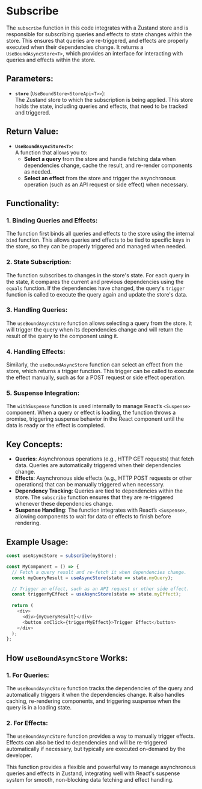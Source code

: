 # Subscribe

The `subscribe` function in this code integrates with a Zustand store and is responsible for subscribing queries and effects to state changes within the store. This ensures that queries are re-triggered, and effects are properly executed when their dependencies change. It returns a `UseBoundAsyncStore<T>`, which provides an interface for interacting with queries and effects within the store.

## Parameters:
- **`store`** (`UseBoundStore<StoreApi<T>>`):  
  The Zustand store to which the subscription is being applied. This store holds the state, including queries and effects, that need to be tracked and triggered.

## Return Value:
- **`UseBoundAsyncStore<T>`**:  
  A function that allows you to:
    - **Select a query** from the store and handle fetching data when dependencies change, cache the result, and re-render components as needed.
    - **Select an effect** from the store and trigger the asynchronous operation (such as an API request or side effect) when necessary.

## Functionality:
### 1. **Binding Queries and Effects**:
The function first binds all queries and effects to the store using the internal `bind` function. This allows queries and effects to be tied to specific keys in the store, so they can be properly triggered and managed when needed.

### 2. **State Subscription**:
The function subscribes to changes in the store's state. For each query in the state, it compares the current and previous dependencies using the `equals` function. If the dependencies have changed, the query's `trigger` function is called to execute the query again and update the store's data.

### 3. **Handling Queries**:
The `useBoundAsyncStore` function allows selecting a query from the store. It will trigger the query when its dependencies change and will return the result of the query to the component using it.

### 4. **Handling Effects**:
Similarly, the `useBoundAsyncStore` function can select an effect from the store, which returns a trigger function. This trigger can be called to execute the effect manually, such as for a POST request or side effect operation.

### 5. **Suspense Integration**:
The `withSuspense` function is used internally to manage React’s `<Suspense>` component. When a query or effect is loading, the function throws a promise, triggering suspense behavior in the React component until the data is ready or the effect is completed.

## Key Concepts:
- **Queries**: Asynchronous operations (e.g., HTTP GET requests) that fetch data. Queries are automatically triggered when their dependencies change.
- **Effects**: Asynchronous side effects (e.g., HTTP POST requests or other operations) that can be manually triggered when necessary.
- **Dependency Tracking**: Queries are tied to dependencies within the store. The `subscribe` function ensures that they are re-triggered whenever these dependencies change.
- **Suspense Handling**: The function integrates with React’s `<Suspense>`, allowing components to wait for data or effects to finish before rendering.

## Example Usage:

```typescript jsx
const useAsyncStore = subscribe(myStore);

const MyComponent = () => {
  // Fetch a query result and re-fetch it when dependencies change.
  const myQueryResult = useAsyncStore(state => state.myQuery);

  // Trigger an effect, such as an API request or other side effect.
  const triggerMyEffect = useAsyncStore(state => state.myEffect);
  
  return (
    <div>
      <div>{myQueryResult}</div>
      <button onClick={triggerMyEffect}>Trigger Effect</button>
    </div>
  );
};
```

## How `useBoundAsyncStore` Works:
### 1. **For Queries**:
The `useBoundAsyncStore` function tracks the dependencies of the query and automatically triggers it when the dependencies change. It also handles caching, re-rendering components, and triggering suspense when the query is in a loading state.

### 2. **For Effects**:
The `useBoundAsyncStore` function provides a way to manually trigger effects. Effects can also be tied to dependencies and will be re-triggered automatically if necessary, but typically are executed on-demand by the developer.

This function provides a flexible and powerful way to manage asynchronous queries and effects in Zustand, integrating well with React's suspense system for smooth, non-blocking data fetching and effect handling.